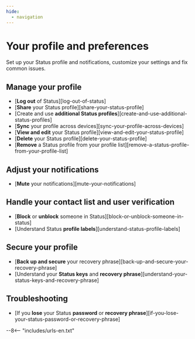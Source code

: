 ```yaml
---
hide:
  - navigation
---
```


# Your profile and preferences

Set up your Status profile and notifications, customize your settings and fix common issues.

## Manage your profile

- [**Log out** of Status][log-out-of-status]
- [**Share** your Status profile][share-your-status-profile]
- [Create and use **additional Status profiles**][create-and-use-additional-status-profiles]
- [**Sync** your profile across devices][sync-your-profile-across-devices]
- [**View and edit** your Status profile][view-and-edit-your-status-profile]
- [**Delete** your Status profile][delete-your-status-profile]
- [**Remove** a Status profile from your profile list][remove-a-status-profile-from-your-profile-list]

## Adjust your notifications

- [**Mute** your notifications][mute-your-notifications]

## Handle your contact list and user verification

- [**Block** or **unblock** someone in Status][block-or-unblock-someone-in-status]
- [Understand Status **profile labels**][understand-status-profile-labels]

## Secure your profile

- [**Back up and secure** your recovery phrase][back-up-and-secure-your-recovery-phrase]
- [Understand your **Status keys** and **recovery phrase**][understand-your-status-keys-and-recovery-phrase]

## Troubleshooting

- [If you **lose** your Status **password** or **recovery phrase**][if-you-lose-your-status-password-or-recovery-phrase]

--8<-- "includes/urls-en.txt"
